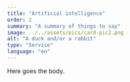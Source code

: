 ```yaml
---
title: "Artificial intelligence"
order: 2
summary: "A summary of things to say"
image: ../../assets/pics/card-pic2.png
alt: "A duck and/or a rabbit"
type: "Service"
language: "en"
---
```


Here goes the body.